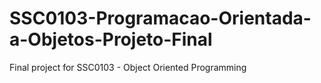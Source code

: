 # SSC0103-Programacao-Orientada-a-Objetos-Projeto-Final
Final project for SSC0103 - Object Oriented Programming
